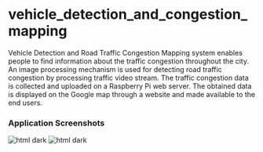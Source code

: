 # vehicle_detection_and_congestion_mapping
Vehicle Detection and Road Traffic Congestion Mapping system enables people to find information about the traffic congestion throughout the city. An image processing mechanism is used for detecting road traffic congestion by processing traffic video stream. The traffic congestion data is collected and uploaded on a Raspberry Pi web server. The obtained data is displayed on the Google map through a website and made available to the end users.


### Application Screenshots

![html dark](https://github.com/sdevkota007/vehicle_detection_and_congestion_mapping/blob/master/screen_shots/counting_screenshot.jpg)
![html dark](https://github.com/sdevkota007/vehicle_detection_and_congestion_mapping/blob/master/screen_shots/web_page.jpg)
